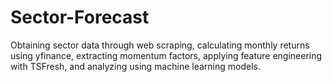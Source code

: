 # Sector-Forecast
Obtaining sector data through web scraping, calculating monthly returns using yfinance, extracting momentum factors, applying feature engineering with TSFresh, and analyzing using machine learning models.
